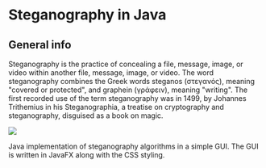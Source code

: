 # Steganography in Java 

## General info

Steganography is the practice of concealing a file, message, image, or video within another file, message, image, or video. The word steganography combines the Greek words steganos (στεγανός), meaning "covered or protected", and graphein (γράφειν), meaning "writing". The first recorded use of the term steganography was in 1499, by Johannes Trithemius in his Steganographia, a treatise on cryptography and steganography, disguised as a book on magic. 

<img src="file:src/main/resources/project/steganography/images/steg.png">

Java implementation of steganography algorithms in a simple GUI. The GUI is written in JavaFX along with the CSS styling. 
